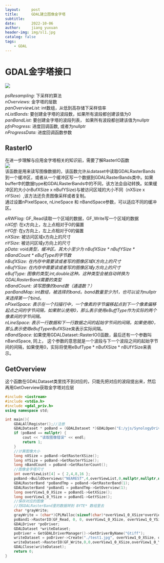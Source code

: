 ```yaml
---
layout:     post
title:      GDAL建立图像金字塔
subtitle:   
date:       2022-10-06
author:     jiang yuxuan
header-img: img/sl1.jpg
catalog: false
tags:
    - GDAL
---
```



# **GDAL金字塔接口**
<img src="{{site.baseurl}}/blogImg/221006_1.png">

*psResampling:* 下采样的算法   
*nOverviews:* 金字塔的层数   
*panOverviewList:* int数组，从低到高存储下采样倍率  
*nListBands:* 要创建金字塔的波段数，如果所有波段都创建该值为0  
*panBandList:* 要创建金字塔的波段列表， 如果所有波段都创建该值为nullptr  
*pfnProgress:* 进度回调函数, 或者为nullptr  
*nProgressData:* 进度回调函数参数  

## RasterIO  
在进一步理解与应用金字塔相关的知识前，需要了解RasterIO函数  
<img src="{{site.baseurl}}/blogImg/221006_2.png">  
该函数是用来读写图像数据的，该函数允许从dataset中读取GDALRasterBands到一个缓冲区，或者从一个缓冲区写一个数据到GDALRasterBands类中。如果buffer中的数据type和GDALRasterBands中的不同，该方法会自动转换。如果缓冲区的大小(nBufXSize x nBufYSize)与被访问区域的大小不同（nXSize x nYSize）,该方法还负责图像采样或者复制。  
通过设置nPixelSpace, nLineSpace 和 nBandSpace参数，可以适应不同的缓冲区。  

*eRWFlag:* GF_Read读取一个区域的数据，GF_Write写一个区域的数据  
*nXOff:* 在x方向上，左上点相对于0的偏置  
*nYOff:* 在y方向上，左上点相对于0的偏置  
*nXSize:* 被访问区域x方向上的尺寸  
*nYSize:* 被访问区域y方向上的尺寸  
*pData:* void*类型，缓冲区。其大小至少为 nBufXSize * nBufYSize * nBandCount * eBufType的字节数   
*nBufXSize:* 在内存中需要读或者写的图像区域X方向上的尺寸  
*nBufYSize:* 在内存中需要读或者写的图像区域y方向上的尺寸  
*eBufType:* 图像的类型,int,double这种。这种类型会被自动转换为GDALRasterBand需要的类型  
*nBandCount:* 读写图像的band数（通道数？）  
*panBandMap:* int数组，被选择的band。band数量至少为1，也可以设为nullptr来选择第一个bind。  
*nPixelSpace:* 表示在一个扫描行中，一个像素的字节偏移起点到下一个像素偏移起点之间的字节间隔，如果默认使用0，那么表示使用eBuffType作为实际的两个像素间的字节间隔。  
*nLineSpace:* 表示一行数据和下一行数据之间的起始字节间的间隔，如果使用0，那么表示使用eBufType*nBufXSize来表示实际间隔。  
*nBandSpace:* 如果使用GDALDataset::RasterIO()函数，最后还有一个参数叫nBandSpace, 同上， 这个参数的意思就是一个波段与下一个波段之间的起始字节间的间隔，如果使用0，实际将使用eBufType * nBufXSize * nBUfYSize来表示。  

## GetOverview  
这个函数在GDALDataset类里找不到对应的，只能先把对应的波段提出来，然后再用GetOverview获取金字塔对应层  
```c++
#include <iostream>  
#include <stdio.h>  
#include <gdal_priv.h>  
using namespace std;  

int main(){
	GDALAllRegister();//注册
	GDALDataset * poBand = (GDALDataset *)GDALOpen("E:/yjs/SynologyDrive/by/data/optical.tif", GA_ReadOnly);
	if (poBand == nullptr) {
		cout << "读取图像错误" << endl;
		return 1;
	}
	//计算图像大小
	long nXSize = poBand->GetRasterXSize();
	long nYSize = poBand->GetRasterYSize();
	long nBandCount = poBand->GetRasterCount();
	//图像金字塔尺寸
	int overViewList[4] = { 2,4,8,16 };
	poBand->BuildOverviews("NEAREST",4,overViewList,0,nullptr,nullptr,nullptr);
	GDALRasterBand *poBandTmp = poBand->GetRasterBand(1);
	GDALRasterBand *poBand1 = poBandTmp->GetOverview(1);
	long overView1_0_XSize = poBand1->GetXSize();
	long overView1_0_YSize = poBand1->GetYSize();
	//保存对应的图像
	//将GDALRasterBand里的数据转到 BYTE* 数组里去
	char *grayWrite;
	grayWrite = (char*)CPLMalloc(sizeof(char)*overView1_0_XSize*overView1_0_YSize);
	poBand1->RasterIO(GF_Read, 0, 0, overView1_0_XSize, overView1_0_YSize, grayWrite, overView1_0_XSize, overView1_0_YSize, GDT_Byte, 0, 0);
	GDALDriver *poDriver;
	GDALDataset *writeDataset;
	poDriver = GetGDALDriverManager()->GetDriverByName("Gtiff");
	writeDataset = poDriver->Create("./test1.jpg", overView1_0_XSize, overView1_0_YSize, 1, GDT_Byte, nullptr);
	writeDataset->RasterIO(GF_Write,0,0,overView1_0_XSize,overView1_0_YSize,grayWrite,overView1_0_XSize,overView1_0_YSize,GDT_Byte,1,nullptr,0,0,0);
	GDALClose(writeDataset);
	return 0;
}
```
  

